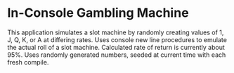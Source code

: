 # In-Console Gambling Machine

This application simulates a slot machine by randomly creating values of
1, J, Q, K, or A at differing rates. Uses console new line procedures to 
emulate the actual roll of a slot machine. Calculated rate of return is currently
about 95%. Uses randomly generated numbers, seeded at current time with each fresh compile.

